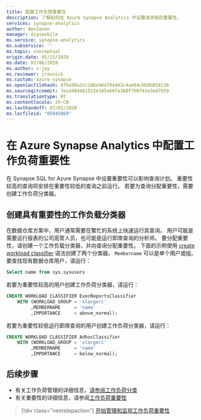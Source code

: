 ```yaml
---
title: 配置工作负荷重要性
description: 了解如何在 Azure Synapse Analytics 中设置请求级别重要性。
services: synapse-analytics
author: WenJason
manager: digimobile
ms.service: synapse-analytics
ms.subservice: ''
ms.topic: conceptual
origin.date: 05/15/2020
ms.date: 07/06/2020
ms.author: v-jay
ms.reviewer: jrasnick
ms.custom: azure-synapse
ms.openlocfilehash: 8f6e99a3cc2d6e984794402c4ae04cbb0b856136
ms.sourcegitcommit: 7ea2d04481512e185a60fa3b0f7b0761e3ed7b59
ms.translationtype: HT
ms.contentlocale: zh-CN
ms.lasthandoff: 07/02/2020
ms.locfileid: "85845869"
---
```

# <a name="configure-workload-importance-in-azure-synapse-analytics"></a>在 Azure Synapse Analytics 中配置工作负荷重要性

在 Synapse SQL for Azure Synapse 中设置重要性可以影响查询计划。 重要性较高的查询将安排在重要性较低的查询之前运行。 若要为查询分配重要性，需要创建工作负荷分类器。

## <a name="create-a-workload-classifier-with-importance"></a>创建具有重要性的工作负载分类器

在数据仓库方案中，用户通常需要在繁忙的系统上快速运行其查询。  用户可能是需要运行报表的公司高管人员，也可能是运行即席查询的分析师。 要分配重要性，请创建一个工作负载分类器，并向查询分配重要性。  下面的示例使用 [create workload classifier](https://docs.microsoft.com/sql/t-sql/statements/create-workload-classifier-transact-sql?toc=/synapse-analytics/sql-data-warehouse/toc.json&bc=/synapse-analytics/sql-data-warehouse/breadcrumb/toc.json&view=azure-sqldw-latest) 语法创建了两个分类器。 `Membername` 可以是单个用户或组。 要查找现有数据仓库用户，请运行：

```sql
Select name from sys.sysusers
```

若要为重要性较高的用户创建工作负荷分类器，请运行：

```sql
CREATE WORKLOAD CLASSIFIER ExecReportsClassifier
    WITH (WORKLOAD_GROUP = 'xlargerc'
         ,MEMBERNAME     = 'name' 
         ,IMPORTANCE     = above_normal);
```

若要为重要性较低运行即席查询的用户创建工作负荷分类器，请运行：  

```sql
CREATE WORKLOAD CLASSIFIER AdhocClassifier
    WITH (WORKLOAD_GROUP = 'xlargerc'
         ,MEMBERNAME     = 'name' 
         ,IMPORTANCE     = below_normal);
```

## <a name="next-steps"></a>后续步骤

- 有关工作负荷管理的详细信息，[请参阅工作负荷分类](sql-data-warehouse-workload-classification.md)
- 有关重要性的详细信息，请参阅[工作负荷重要性](sql-data-warehouse-workload-importance.md)

> [!div class="nextstepaction"]
> [开始管理和监视工作负荷重要性](sql-data-warehouse-how-to-manage-and-monitor-workload-importance.md)

